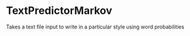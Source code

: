 # TextPredictorMarkov
Takes a text file input to write in a particular style using word probabilities
